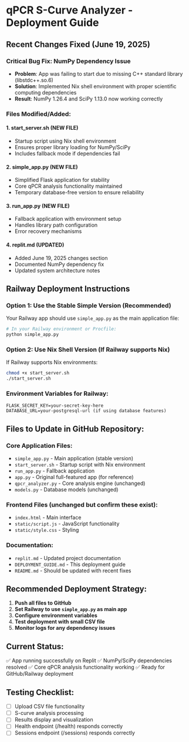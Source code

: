 # qPCR S-Curve Analyzer - Deployment Guide

## Recent Changes Fixed (June 19, 2025)

### Critical Bug Fix: NumPy Dependency Issue
- **Problem**: App was failing to start due to missing C++ standard library (libstdc++.so.6)
- **Solution**: Implemented Nix shell environment with proper scientific computing dependencies
- **Result**: NumPy 1.26.4 and SciPy 1.13.0 now working correctly

### Files Modified/Added:

#### 1. **start_server.sh** (NEW FILE)
- Startup script using Nix shell environment
- Ensures proper library loading for NumPy/SciPy
- Includes fallback mode if dependencies fail

#### 2. **simple_app.py** (NEW FILE)
- Simplified Flask application for stability
- Core qPCR analysis functionality maintained
- Temporary database-free version to ensure reliability

#### 3. **run_app.py** (NEW FILE) 
- Fallback application with environment setup
- Handles library path configuration
- Error recovery mechanisms

#### 4. **replit.md** (UPDATED)
- Added June 19, 2025 changes section
- Documented NumPy dependency fix
- Updated system architecture notes

## Railway Deployment Instructions

### Option 1: Use the Stable Simple Version (Recommended)
Your Railway app should use `simple_app.py` as the main application file:

```bash
# In your Railway environment or Procfile:
python simple_app.py
```

### Option 2: Use Nix Shell Version (If Railway supports Nix)
If Railway supports Nix environments:
```bash
chmod +x start_server.sh
./start_server.sh
```

### Environment Variables for Railway:
```
FLASK_SECRET_KEY=your-secret-key-here
DATABASE_URL=your-postgresql-url (if using database features)
```

## Files to Update in GitHub Repository:

### Core Application Files:
- `simple_app.py` - Main application (stable version)
- `start_server.sh` - Startup script with Nix environment
- `run_app.py` - Fallback application
- `app.py` - Original full-featured app (for reference)
- `qpcr_analyzer.py` - Core analysis engine (unchanged)
- `models.py` - Database models (unchanged)

### Frontend Files (unchanged but confirm these exist):
- `index.html` - Main interface
- `static/script.js` - JavaScript functionality
- `static/style.css` - Styling

### Documentation:
- `replit.md` - Updated project documentation
- `DEPLOYMENT_GUIDE.md` - This deployment guide
- `README.md` - Should be updated with recent fixes

## Recommended Deployment Strategy:

1. **Push all files to GitHub**
2. **Set Railway to use `simple_app.py` as main app**
3. **Configure environment variables**
4. **Test deployment with small CSV file**
5. **Monitor logs for any dependency issues**

## Current Status:
✅ App running successfully on Replit
✅ NumPy/SciPy dependencies resolved
✅ Core qPCR analysis functionality working
✅ Ready for GitHub/Railway deployment

## Testing Checklist:
- [ ] Upload CSV file functionality
- [ ] S-curve analysis processing
- [ ] Results display and visualization
- [ ] Health endpoint (/health) responds correctly
- [ ] Sessions endpoint (/sessions) responds correctly